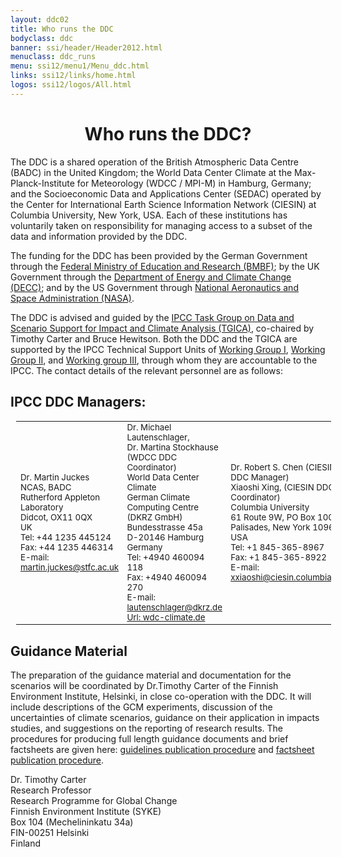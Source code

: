 ```yaml
---
layout: ddc02
title: Who runs the DDC
bodyclass: ddc
banner: ssi/header/Header2012.html
menuclass: ddc_runs
menu: ssi12/menu1/Menu_ddc.html
links: ssi12/links/home.html
logos: ssi12/logos/All.html
---
```

<div id="pagetitle">
  <h1 align="center">Who runs the DDC?</h1>
</div>

  <!-- End of Page Title Block -->

<div id="content">  
  <p></p>
  
  
  <p> The DDC is a shared operation of the British Atmospheric Data Centre
  (BADC) in the United Kingdom; the World Data Center Climate at the
  Max-Planck-Institute for Meteorology (WDCC / MPI-M) in Hamburg, Germany;
  and the Socioeconomic Data and Applications Center (SEDAC) operated by
  the Center for International Earth Science Information Network (CIESIN)
  at Columbia University, New York, USA. Each of these institutions has
  voluntarily taken on responsibility for managing access to a subset of
  the data and information provided by the DDC.</p>
  <!--  The Data Distribution Centre was designated by the XIIIth IPCC Plenary as a joint enterprise to
  be run by the Deutsches Klimarechenzentrum (DKRZ/MPI) in Hamburg, Germany, and the British Atmospheric
  Data Centre (BADC) in Didcot, UK. DKRZ has taken primary responsibility
  to acquire, process and archive the relevant GCM data, while BADC has taken responsibility to collate
  the baseline climate data, the socio-economic scenarios and to produce a CD-ROM. This CD-ROM will
  contain all of these data as well as aggregate fields from the GCMs and an illustrated on-line
  tutorial. -->
  
  
  <p> The funding for the DDC has been provided by the German Government through the
  <a href="http://www.bmbf.de">Federal Ministry of Education and Research (BMBF)</a>;
  by the UK Government through the <a href="http://www.decc.gov.uk/">
  Department of Energy and Climate Change (DECC)</a>; and by the US Government through
  <a href="http://www.nasa.gov">National Aeronautics
  and Space Administration (NASA)</a>.
  </p>
  
  <p> The DDC is advised and guided by the <a class="IPCC" href="http://archive.ipcc.ch/activities/tgica.shtml" target="new">
  IPCC Task Group on Data and Scenario Support for Impact and Climate Analysis (TGICA)</a>,
  co-chaired by Timothy Carter and Bruce Hewitson. Both the DDC and the TGICA are supported by the IPCC
  Technical Support Units of <a class="IPCC" href="http://www.ipcc.ch/working-group/wg1/">Working Group
  I</a>, <a class="IPCC" href="http://www.ipcc.ch/working-group/wg2/">Working Group II</a>, and <a class="IPCC" href="http://www.ipcc.ch/working-group/wg3/">Working group III</a>, through whom they are accountable to the IPCC. The contact details of the relevant personnel
  are as follows:</p>
  
  <h2> IPCC DDC Managers:</h2>
  
  <table width="85%" style="font-size:95%;position:relative;left:.7em;" border="0" align="center" cellpadding="0" cellspacing="0">
  <tr>
  <td width="33%">Dr. Martin Juckes<br/>
  NCAS, BADC<br/>
  Rutherford Appleton Laboratory<br/>
  Didcot, OX11 0QX<br/>
  UK<br/>
  Tel: +44 1235 445124<br/>
  Fax: +44 1235 446314<br/>
  E-mail: <a href="mailto:martin.juckes@stfc.ac.uk">martin.juckes@stfc.ac.uk</a>
  </td>
  <td width="33%">Dr. Michael Lautenschlager,<br/>
Dr. Martina Stockhause (WDCC DDC Coordinator) <br/>
World Data Center Climate <br/>
German Climate Computing Centre (DKRZ GmbH) <br/>
Bundesstrasse 45a <br/>
D-20146 Hamburg <br/>
Germany <br/>
Tel: +4940 460094 118 <br/>
Fax: +4940 460094 270 <br/>
E-mail: <a href="mailto:lautenschlager@dkrz.de">lautenschlager@dkrz.de</a>  <br/>
<a href="http://wdc-climate.de">Url: wdc-climate.de</a> <br/>
  </td>
  <td width="33%">Dr. Robert S. Chen (CIESIN DDC Manager)<br/>
  Xiaoshi Xing,  (CIESIN DDC Coordinator) <br/>
  Columbia University <br/>
  61 Route 9W, PO Box 1000 <br/>
  Palisades, New York 10964 <br/>
  USA <br/>
  Tel: +1 845-365-8967 <br/>
  Fax: +1 845-365-8922 <br/>
  E-mail: <a href="mailto:xxiaoshi@ciesin.columbia.edu">xxiaoshi@ciesin.columbia.edu</a>
  </td>
  </tr>
  </table>
  
  <h2>Guidance Material</h2>
  
  <p>The preparation of the guidance material and documentation
  for the scenarios will be coordinated by Dr.Timothy Carter of
  the Finnish Environment Institute, Helsinki, in close co-operation
  with the DDC. It will include descriptions of the GCM experiments,
  discussion of the uncertainties of climate scenarios, guidance
  on their application in impacts studies, and suggestions on the
  reporting of research results. The procedures for producing full length guidance documents and brief factsheets are given here: <a href="/docs/guidelines_process_document_Oct2011.pdf">guidelines publication procedure</a> and <a href="/docs/fact_sheets_process_document_Oct2011.pdf">factsheet publication procedure</a>.</p>
  
  <p>Dr. Timothy Carter<br/>
  Research Professor<br/>
  Research Programme for Global Change<br/>
  Finnish Environment Institute (SYKE)<br/>
  Box 104 (Mechelininkatu 34a)<br/>
  FIN-00251 Helsinki<br/>
  Finland<br/>
  </p>
  
  
</div> 
  
  <!-- end of center column -->
